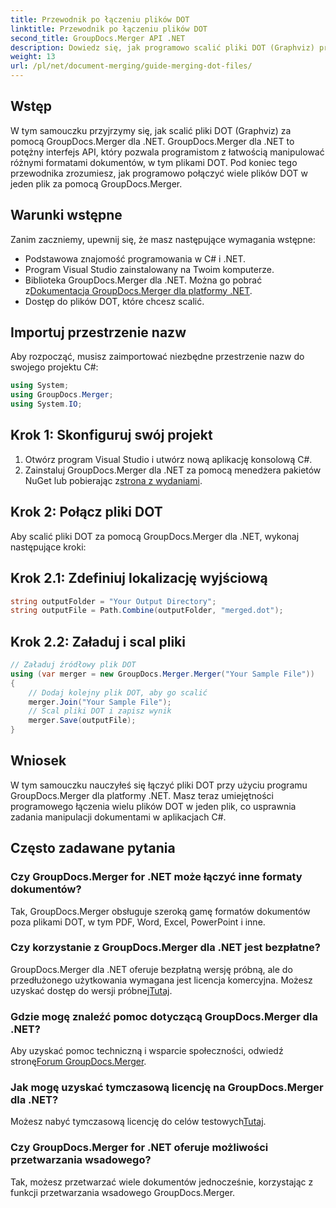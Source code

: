 ```yaml
---
title: Przewodnik po łączeniu plików DOT
linktitle: Przewodnik po łączeniu plików DOT
second_title: GroupDocs.Merger API .NET
description: Dowiedz się, jak programowo scalić pliki DOT (Graphviz) przy użyciu GroupDocs.Merger dla .NET. Z łatwością łącz, łącz i manipuluj plikami DOT.
weight: 13
url: /pl/net/document-merging/guide-merging-dot-files/
---
```

## Wstęp
W tym samouczku przyjrzymy się, jak scalić pliki DOT (Graphviz) za pomocą GroupDocs.Merger dla .NET. GroupDocs.Merger dla .NET to potężny interfejs API, który pozwala programistom z łatwością manipulować różnymi formatami dokumentów, w tym plikami DOT. Pod koniec tego przewodnika zrozumiesz, jak programowo połączyć wiele plików DOT w jeden plik za pomocą GroupDocs.Merger.
## Warunki wstępne
Zanim zaczniemy, upewnij się, że masz następujące wymagania wstępne:
- Podstawowa znajomość programowania w C# i .NET.
- Program Visual Studio zainstalowany na Twoim komputerze.
-  Biblioteka GroupDocs.Merger dla .NET. Można go pobrać z[Dokumentacja GroupDocs.Merger dla platformy .NET](https://tutorials.groupdocs.com/merger/net/).
- Dostęp do plików DOT, które chcesz scalić.

## Importuj przestrzenie nazw
Aby rozpocząć, musisz zaimportować niezbędne przestrzenie nazw do swojego projektu C#:
```csharp
using System; 
using GroupDocs.Merger;
using System.IO;
```
## Krok 1: Skonfiguruj swój projekt
1. Otwórz program Visual Studio i utwórz nową aplikację konsolową C#.
2.  Zainstaluj GroupDocs.Merger dla .NET za pomocą menedżera pakietów NuGet lub pobierając z[strona z wydaniami](https://releases.groupdocs.com/merger/net/).
## Krok 2: Połącz pliki DOT
Aby scalić pliki DOT za pomocą GroupDocs.Merger dla .NET, wykonaj następujące kroki:
## Krok 2.1: Zdefiniuj lokalizację wyjściową
```csharp
string outputFolder = "Your Output Directory";
string outputFile = Path.Combine(outputFolder, "merged.dot");
```
## Krok 2.2: Załaduj i scal pliki
```csharp
// Załaduj źródłowy plik DOT
using (var merger = new GroupDocs.Merger.Merger("Your Sample File"))
{
    // Dodaj kolejny plik DOT, aby go scalić
    merger.Join("Your Sample File");
    // Scal pliki DOT i zapisz wynik
    merger.Save(outputFile);
}
```

## Wniosek
W tym samouczku nauczyłeś się łączyć pliki DOT przy użyciu programu GroupDocs.Merger dla platformy .NET. Masz teraz umiejętności programowego łączenia wielu plików DOT w jeden plik, co usprawnia zadania manipulacji dokumentami w aplikacjach C#.

## Często zadawane pytania
### Czy GroupDocs.Merger for .NET może łączyć inne formaty dokumentów?
Tak, GroupDocs.Merger obsługuje szeroką gamę formatów dokumentów poza plikami DOT, w tym PDF, Word, Excel, PowerPoint i inne.
### Czy korzystanie z GroupDocs.Merger dla .NET jest bezpłatne?
 GroupDocs.Merger dla .NET oferuje bezpłatną wersję próbną, ale do przedłużonego użytkowania wymagana jest licencja komercyjna. Możesz uzyskać dostęp do wersji próbnej[Tutaj](https://releases.groupdocs.com/).
### Gdzie mogę znaleźć pomoc dotyczącą GroupDocs.Merger dla .NET?
 Aby uzyskać pomoc techniczną i wsparcie społeczności, odwiedź stronę[Forum GroupDocs.Merger](https://forum.groupdocs.com/c/merger/32).
### Jak mogę uzyskać tymczasową licencję na GroupDocs.Merger dla .NET?
 Możesz nabyć tymczasową licencję do celów testowych[Tutaj](https://purchase.groupdocs.com/temporary-license/).
### Czy GroupDocs.Merger for .NET oferuje możliwości przetwarzania wsadowego?
Tak, możesz przetwarzać wiele dokumentów jednocześnie, korzystając z funkcji przetwarzania wsadowego GroupDocs.Merger.